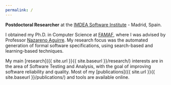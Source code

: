 ```yaml
---
permalink: /
---
```


**Postdoctoral Researcher** at the [IMDEA Software Institute](https://software.imdea.org/) - Madrid, Spain.

I obtained my Ph.D. in Computer Science at [FAMAF](https://www.famaf.unc.edu.ar/), where I was advised by Professor [Nazareno Aguirre](https://dc.exa.unrc.edu.ar/staff/naguirre/en/Nazareno_Aguirres_Personal_Web_Page/Main.html). My research focus was the automated generation of formal software specifications, using search-based and learning-based techniques.

My main [research]({{ site.url }}{{ site.baseurl }}/research/) interests are in the area of Software Testing and Analysis, with the goal of improving software reliability and quality. Most of my [publications]({{ site.url }}{{ site.baseurl }}/publications/) and tools are available online.
